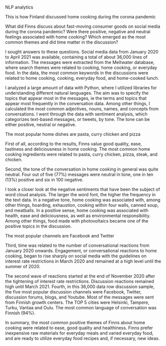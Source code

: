 
NLP analytics

This is how Finland discussed home cooking during the corona pandemic

What did Finns discuss about fast-moving consumer goods on social media during the corona pandemic? Were there positive, negative and neutral feelings associated with home cooking? Which emerged as the most common themes and did time matter in the discussion?

I sought answers to these questions. Social media data from January 2020 to April 2021 was available, containing a total of about 36,000 lines of information. The messages were extracted from the Meltwater database, where search themes were related to cooking, home cooking, or everyday food. In the data, the most common keywords in the discussions were related to home cooking, cooking, everyday food, and home-cooked lunch.

I analyzed a large amount of data with Python, where I utilized libraries for understanding different natural languages. The aim was to specify the topics that appear most in the messages, ie the terms and topics that appear most frequently in the conversation data. Among other things, I calculated the most common adjectives, nouns, names, and concepts from conversations. I went through the data with sentiment analysis, which categorizes text-based messages, or tweets, by tone. The tone can be either positive, neutral or negative.

The most popular home dishes are pasta, curry chicken and pizza

First of all, according to the results, Finns value good quality, ease, tastiness and deliciousness in home cooking. The most common home cooking ingredients were related to pasta, curry chicken, pizza, steak, and chicken.

Second, the tone of the conversation in home cooking in general was quite neutral. Four out of five (77%) messages were neutral in tone, one in ten (13%) positive and six in 100 negative.

I took a closer look at the negative sentiments that have been the subject of word cloud analysis. The larger the word font, the higher the frequency in the text data.
In a negative tone, home cooking was associated with, among other things, hoarding, exhaustion, cooking within four walls, canned soup, and meatballs. In a positive sense, home cooking was associated with health, ease and deliciousness, as well as environmental responsibility. Among other things, food made with photovoltaics became one of the positive topics in the discussion.

The most popular channels are Facebook and Twitter

Third, time was related to the number of conversational reactions from January 2020 onwards. Engagement, or conversational reactions to home cooking, began to rise sharply on social media with the guidelines on interest rate restrictions in March 2020 and remained at a high level until the summer of 2020.

The second wave of reactions started at the end of November 2020 after the tightening of interest rate restrictions. Discussion reactions remained high until March 2021.
Fourth, in this 36,000 data row discussion sample, the five most popular discussion channels were Facebook, Twitter, discussion forums, blogs, and Youtube. Most of the messages were sent from Finnish growth centers. The TOP 5 cities were Helsinki, Tampere, Turku, Vantaa and Oulu. The most common language of conversation was Finnish (94%).

In summary, the most common positive themes of Finns about home cooking were related to ease, good quality and healthiness. Finns prefer inexpensive raw materials for everyday meals and varied everyday food, and are ready to utilize everyday food recipes and, if necessary, new ideas.





